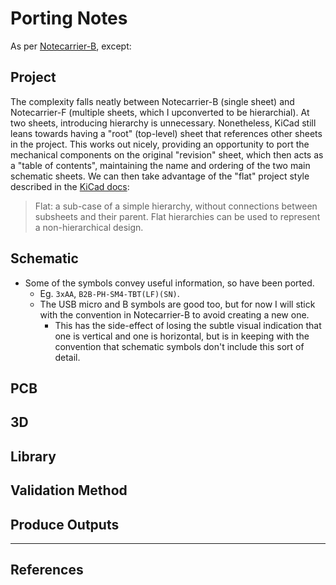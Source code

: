 # Porting Notes

As per [Notecarrier-B](../../../Notecarrier-B/KiCad_format/documentation/PortingNotes.md), except:

## Project

The complexity falls neatly between Notecarrier-B (single sheet) and Notecarrier-F (multiple sheets, which I upconverted to be hierarchial). At two sheets, introducing hierarchy is unnecessary. Nonetheless, KiCad still leans towards having a "root" (top-level) sheet that references other sheets in the project. This works out nicely, providing an opportunity to port the mechanical components on the original "revision" sheet, which then acts as a "table of contents", maintaining the name and ordering of the two main schematic sheets. We can then take advantage of the "flat" project style described in the [KiCad docs](https://docs.kicad.org/7.0/en/eeschema/eeschema.html):

> Flat: a sub-case of a simple hierarchy, without connections between subsheets and their parent. Flat hierarchies can be used to represent a non-hierarchical design.


## Schematic

- Some of the symbols convey useful information, so have been ported.
	- Eg. `3xAA`, `B2B-PH-SM4-TBT(LF)(SN)`.
	- The USB micro and B symbols are good too, but for now I will stick with the convention in Notecarrier-B to avoid creating a new one.
		- This has the side-effect of losing the subtle visual indication that one is vertical and one is horizontal, but is in keeping with the convention that schematic symbols don't include this sort of detail.


## PCB

## 3D

## Library

## Validation Method

## Produce Outputs



---

## References
